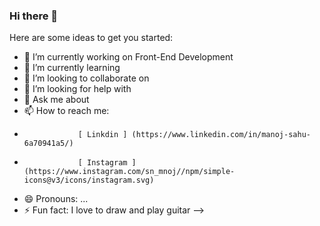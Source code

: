 ### Hi there 👋

Here are some ideas to get you started:

- 🔭 I’m currently working on Front-End Development
- 🌱 I’m currently learning 
- 👯 I’m looking to collaborate on 
- 🤔 I’m looking for help with 
- 💬 Ask me about 
- 📫 How to reach me:
-                 [ Linkdin ] (https://www.linkedin.com/in/manoj-sahu-6a70941a5/)
-                 [ Instagram ] (https://www.instagram.com/sn_mnoj//npm/simple-icons@v3/icons/instagram.svg)
- 😄 Pronouns: ...
- ⚡ Fun fact: I love to draw and play guitar
-->
